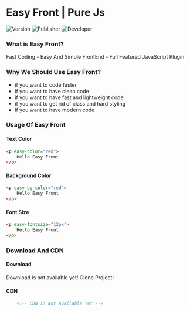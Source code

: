 # Easy Front | Pure Js
![Version](https://img.shields.io/badge/version-v1.0.0-red)
![Publisher](https://img.shields.io/badge/publisher-YasTech-blue)
![Developer](https://img.shields.io/badge/developer-Hossein%20Araghi-white)
### What is Easy Front?
Fast Coding - Easy And Simple FrontEnd - Full Featured JavaScript Plugin
### Why We Should Use Easy Front?
- if you want to code faster
- if you want to have clean code
- if you want to have fast and lightweight code
- if you want to get rid of class and hard styling
- if you want to have modern code
### Usage Of Easy Front
#### Text Color
```html
<p easy-color="red">
    Hello Easy Front
</p>
```
#### Background Color
```html
<p easy-bg-color="red">
    Hello Easy Front
</p>
```
#### Font Size
```html
<p easy-fontsize="12px">
    Hello Easy Front
</p>
```
### Download And CDN
#### Download
Download is not available yet!
Clone Project!
#### CDN
```html
    <!-- CDN Is Not Available Yet -->
```